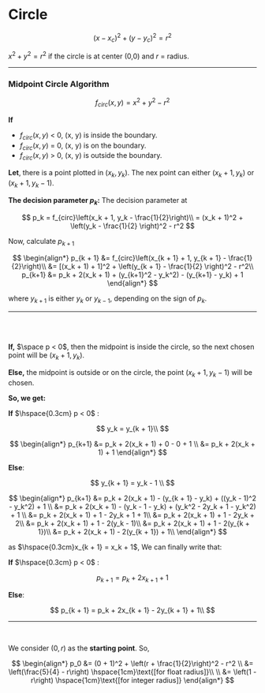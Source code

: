 # **Circle**

$$
(x-x_c)^2 + (y-y_c)^2 = r^2
$$

$x^2 + y^2 = r^2$ if the circle is at center (0,0) and $r$ = radius.

---

### Midpoint Circle Algorithm

$$
f_{circ}(x, y) = x^2 + y^2 - r^2
$$

**If**

- $f_{circ}(x, y)$ < 0, (x, y) is inside the boundary.
- $f_{circ}(x, y)$ = 0, (x, y) is on the boundary.
- $f_{circ}(x, y)$ > 0, (x, y) is outside the boundary.

**Let**, there is a point plotted in $(x_k, y_k)$. The nex point can either $(x_k + 1, y_k)$ or $(x_k + 1, y_k - 1)$.

**The decision parameter $p_k$:** The decision parameter at

$$
p_k = f_{circ}\left(x_k + 1, y_k - \frac{1}{2}\right)\\
= (x_k + 1)^2 + \left(y_k - \frac{1}{2} \right)^2 - r^2
$$

Now, calculate $p_{k + 1}$

$$
\begin{align*}
p_{k + 1} &= f_{circ}\left(x_{k + 1} + 1, y_{k + 1} - \frac{1}{2}\right)\\
&= [(x_k + 1) + 1]^2 + \left(y_{k + 1} - \frac{1}{2} \right)^2 - r^2\\
p_{k+1} &= p_k + 2(x_k + 1) + (y_{k+1}^2 - y_k^2) - (y_{k+1} - y_k) + 1
\end{align*}
$$

where $y_{k+1}$ is either $y_k$ or $y_{k − 1}$, depending on the sign of $p_k$.

---

<br/>
<br/>

**If,** $\space p < 0$, then the midpoint is inside the circle, so the next chosen point will be $(x_k + 1, y_k)$.

**Else,** the midpoint is outside or on the circle, the point $(x_k + 1, y_k - 1)$ will be chosen.

**So, we get:**

**If** $\hspace{0.3cm} p < 0$ :

$$
y_k = y_{k + 1}\\
$$

$$
\begin{align*}
p_{k+1} &= p_k + 2(x_k + 1) + 0 - 0 + 1 \\
&= p_k + 2(x_k + 1) + 1
\end{align*}
$$

**Else**:

$$
y_{k + 1} = y_k - 1 \\
$$

$$
\begin{align*}
p_{k+1} &= p_k + 2(x_k + 1) - (y_{k + 1} - y_k) + ((y_k - 1)^2 - y_k^2) + 1 \\
&= p_k + 2(x_k + 1) - (y_k - 1 - y_k) + (y_k^2 - 2y_k + 1 - y_k^2) + 1 \\
&= p_k + 2(x_k + 1) + 1 - 2y_k + 1 + 1\\
&= p_k + 2(x_k + 1) + 1 - 2y_k + 2\\
&= p_k + 2(x_k + 1) + 1 - 2(y_k - 1)\\
&= p_k + 2(x_k + 1) + 1 - 2(y_{k + 1})\\
&= p_k + 2(x_k + 1) - 2(y_{k + 1}) + 1\\
\end{align*}
$$

as $\hspace{0.3cm}x_{k + 1} = x_k + 1$, We can finally write that:

**If** $\hspace{0.3cm} p < 0$ :

$$
p_{k+1} = p_k + 2x_{k + 1} + 1
$$

**Else**:

$$
p_{k + 1} = p_k + 2x_{k + 1} - 2y_{k + 1} + 1\\
$$

---

<br/>

We consider $(0, r)$ as the **starting point**. So,

$$
\begin{align*}
p_0 &= (0 + 1)^2 + \left(r + \frac{1}{2}\right)^2 - r^2 \\
&= \left(\frac{5}{4} - r\right) \hspace{1cm}\text{[for float radius]}\\
\\
&= \left(1 - r\right) \hspace{1cm}\text{[for integer radius]}
\end{align*}
$$
